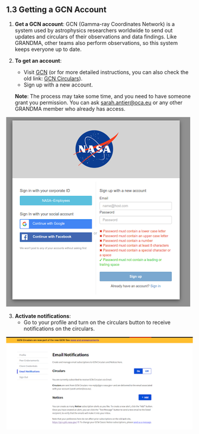 ## 1.3 Getting a GCN Account

1. **Get a GCN account**: GCN (Gamma-ray Coordinates Network) is a system used by astrophysics researchers worldwide to send out updates and circulars of their observations and data findings. Like GRANDMA, other teams also perform observations, so this system keeps everyone up to date.

2. **To get an account**: 
   - Visit [GCN](https://gcn.nasa.gov/) (or for more detailed instructions, you can also check the old link: [GCN Circulars](https://gcn.gsfc.nasa.gov/gcn3_circulars.html)).
   - Sign up with a new account.

   **Note**: The process may take some time, and you need to have someone grant you permission. You can ask sarah.antier@oca.eu or any other GRANDMA member who already has access.

![GCN Sign Up](media/NASA_GCN_SS.png)

3. **Activate notifications**:
   - Go to your profile and turn on the circulars button to receive notifications on the circulars.

![GCN Notification Setup](media/GCN_NOTI_SS.png)
